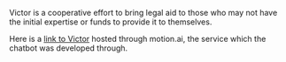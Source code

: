 Victor is a cooperative effort to bring legal aid to those who may not have the initial expertise or funds to provide it to themselves.



Here is a [link to Victor](https://api.motion.ai/webchat/57055?color=62a8ea&sendBtn=SEND&inputBox=Type%20something...&token=34048e3f5674672a8587511dec14abf9) hosted through motion.ai, the service which the chatbot was developed through.

